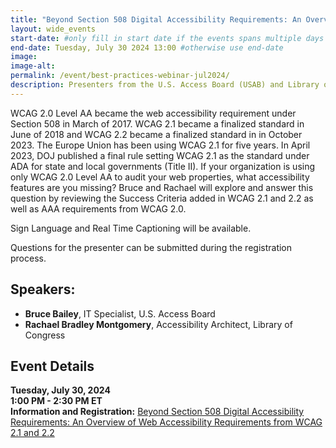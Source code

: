 ```yaml
---
title: "Beyond Section 508 Digital Accessibility Requirements: An Overview of Web Accessibility Requirements from WCAG 2.1 and 2.2 | Webinar"
layout: wide_events
start-date: #only fill in start date if the events spans multiple days
end-date: Tuesday, July 30 2024 13:00 #otherwise use end-date
image:
image-alt: 
permalink: /event/best-practices-webinar-jul2024/
description: Presenters from the U.S. Access Board (USAB) and Library of Congress (LOC) will explore and answer this question by reviewing the Success Criteria added in WCAG 2.1 and 2.2 as well as AAA requirements from WCAG 2.0.
---
```

WCAG 2.0 Level AA became the web accessibility requirement under Section 508 in March of 2017. WCAG 2.1 became a finalized standard in June of 2018 and WCAG 2.2 became a finalized standard in in October 2023. The Europe Union has been using WCAG 2.1 for five years. In April 2023, DOJ published a final rule setting WCAG 2.1 as the standard under ADA for state and local governments (Title II). If your organization is using only WCAG 2.0 Level AA to audit your web properties, what accessibility features are you missing? Bruce and Rachael will explore and answer this question by reviewing the Success Criteria added in WCAG 2.1 and 2.2 as well as AAA requirements from WCAG 2.0.

Sign Language and Real Time Captioning will be available.

Questions for the presenter can be submitted during the registration process.

## Speakers:
* **Bruce Bailey**, IT Specialist, U.S. Access Board
* **Rachael Bradley Montgomery**, Accessibility Architect, Library of Congress

## Event Details
**Tuesday, July 30, 2024**  
**1:00 PM - 2:30 PM ET**  
**Information and Registration:** <a href="https://www.accessibilityonline.org/ADA-Audio/session/?id=111123" target="_blank">Beyond Section 508 Digital Accessibility Requirements: An Overview of Web Accessibility Requirements from WCAG 2.1 and 2.2</a>